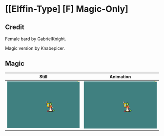 # [\[Elffin-Type\] \[F\] Magic-Only]

## Credit

Female bard by GabrielKnight.

Magic version by Knabepicer.
	
## Magic

| Still | Animation |
| :---: | :-------: |
| ![Magic still](./Magic_000.png) | ![Magic animation](./Magic.gif) |

